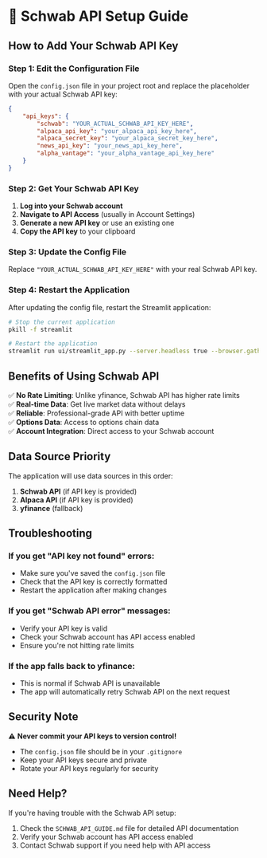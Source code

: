 # 🔑 Schwab API Setup Guide

## How to Add Your Schwab API Key

### **Step 1: Edit the Configuration File**

Open the `config.json` file in your project root and replace the placeholder with your actual Schwab API key:

```json
{
    "api_keys": {
        "schwab": "YOUR_ACTUAL_SCHWAB_API_KEY_HERE",
        "alpaca_api_key": "your_alpaca_api_key_here",
        "alpaca_secret_key": "your_alpaca_secret_key_here",
        "news_api_key": "your_news_api_key_here",
        "alpha_vantage": "your_alpha_vantage_api_key_here"
    }
}
```

### **Step 2: Get Your Schwab API Key**

1. **Log into your Schwab account**
2. **Navigate to API Access** (usually in Account Settings)
3. **Generate a new API key** or use an existing one
4. **Copy the API key** to your clipboard

### **Step 3: Update the Config File**

Replace `"YOUR_ACTUAL_SCHWAB_API_KEY_HERE"` with your real Schwab API key.

### **Step 4: Restart the Application**

After updating the config file, restart the Streamlit application:

```bash
# Stop the current application
pkill -f streamlit

# Restart the application
streamlit run ui/streamlit_app.py --server.headless true --browser.gatherUsageStats false
```

## **Benefits of Using Schwab API**

✅ **No Rate Limiting**: Unlike yfinance, Schwab API has higher rate limits  
✅ **Real-time Data**: Get live market data without delays  
✅ **Reliable**: Professional-grade API with better uptime  
✅ **Options Data**: Access to options chain data  
✅ **Account Integration**: Direct access to your Schwab account  

## **Data Source Priority**

The application will use data sources in this order:

1. **Schwab API** (if API key is provided)
2. **Alpaca API** (if API key is provided)
3. **yfinance** (fallback)

## **Troubleshooting**

### **If you get "API key not found" errors:**
- Make sure you've saved the `config.json` file
- Check that the API key is correctly formatted
- Restart the application after making changes

### **If you get "Schwab API error" messages:**
- Verify your API key is valid
- Check your Schwab account has API access enabled
- Ensure you're not hitting rate limits

### **If the app falls back to yfinance:**
- This is normal if Schwab API is unavailable
- The app will automatically retry Schwab API on the next request

## **Security Note**

⚠️ **Never commit your API keys to version control!**
- The `config.json` file should be in your `.gitignore`
- Keep your API keys secure and private
- Rotate your API keys regularly for security

## **Need Help?**

If you're having trouble with the Schwab API setup:
1. Check the `SCHWAB_API_GUIDE.md` file for detailed API documentation
2. Verify your Schwab account has API access enabled
3. Contact Schwab support if you need help with API access 
